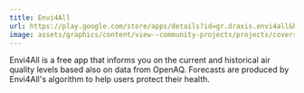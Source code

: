 ```yaml
---
title: Envi4All
url: https://play.google.com/store/apps/details?id=gr.draxis.envi4all&hl=en
image: assets/graphics/content/view--community-projects/projects/covers/envi4all.jpg
---
```


Envi4All is a free app that informs you on the current and historical air quality levels based also on data from OpenAQ. Forecasts are produced by Envi4All's algorithm to help users protect their health.
